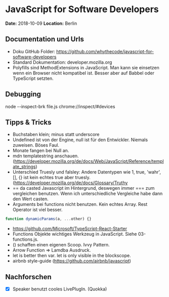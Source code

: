 # JavaScript for Software Developers
**Date:** 2018-10-09
**Location:** Berlin

## Documentation und Urls

- Doku GitHub Folder: https://github.com/whythecode/javascript-for-software-developers
- Standard Dokumentation: developer.mozilla.org
- Polyfills sind MethodExtensions in JavaScript. Man kann sie einsetzen wenn ein Browser nicht kompatibel ist. Besser aber auf Babbel oder TypeScript setzten.

## Debugging

node --inspect-brk file.js
chrome://inspect/#devices

## Tipps & Tricks

- Buchstaben klein; minus statt underscore
- Undefined ist von der Engine, null ist für den Entwickler. Niemals zuweisen. Böses Faul.
- Monate fangen bei Null an.
- mdn templatestring anschauen. (https://developer.mozilla.org/de/docs/Web/JavaScript/Reference/template_strings)
- Unterschied Truesly und falsley: Andere Datentypen wie 1, true, 'wahr', [], {} ist kein echtes true aber truesly. (https://developer.mozilla.org/de/docs/Glossary/Truthy
- == da casted Javascript im Hintergrund, deswegen immer === zum vergleichen benutzen. Wenn ich unterschiedliche Vergleiche habe dann den Wert casten.
- Arguments bei functions nicht benutzen. Kein echtes Array. Rest Operator ist viel besser. 
```javascript
function dynamicParams(a, ...other) {}
```
- https://github.com/Microsoft/TypeScript-React-Starter
- Functions Objekte wichtiges Werkzeug in JavaScript. Siehe 03-functions.js.
- () schaffen einen eigenen Scoop. Ivvy Pattern.
- Arrow Function => Lamdba Ausdruck.
- let is better then var. let is only visible in the blockscope.
- airbnb style-guide (https://github.com/airbnb/javascript)

## Nachforschen

- [x] Speaker benutzt cooles LivePlugIn. (Quokka)